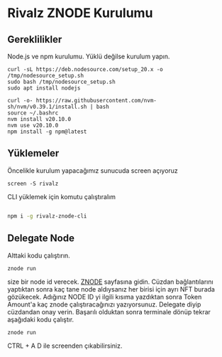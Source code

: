 # Rivalz ZNODE Kurulumu

## Gereklilikler

Node.js ve npm kurulumu. Yüklü değilse kurulum yapın.

```
curl -sL https://deb.nodesource.com/setup_20.x -o /tmp/nodesource_setup.sh
sudo bash /tmp/nodesource_setup.sh
sudo apt install nodejs

curl -o- https://raw.githubusercontent.com/nvm-sh/nvm/v0.39.1/install.sh | bash
source ~/.bashrc
nvm install v20.10.0
nvm use v20.10.0
npm install -g npm@latest
```

## Yüklemeler

Öncelikle kurulum yapacağımız sunucuda screen açıyoruz

```
screen -S rivalz
```

CLI yüklemek için komutu çalıştıralım

```bash

npm i -g rivalz-znode-cli


```

## Delegate Node

Alttaki kodu çalıştırın.

```
znode run

```

size bir node id verecek. [ZNODE](https://znode.rivalz.ai/znode) sayfasına gidin. Cüzdan bağlantılarını yaptıktan sonra kaç tane node aldıysanız her birisi için ayrı NFT burada gözükecek. Adığınız NODE ID yi ilgili kısıma yazdıktan sonra Token Amount'a kaç znode çalıştıracağınızı yazıyorsunuz. Delegate diyip cüzdandan onay verin. Başarılı olduktan sonra terminale dönüp tekrar aşağıdaki kodu çalıştır.

```
znode run

```

CTRL + A D ile screenden çıkabilirsiniz.
